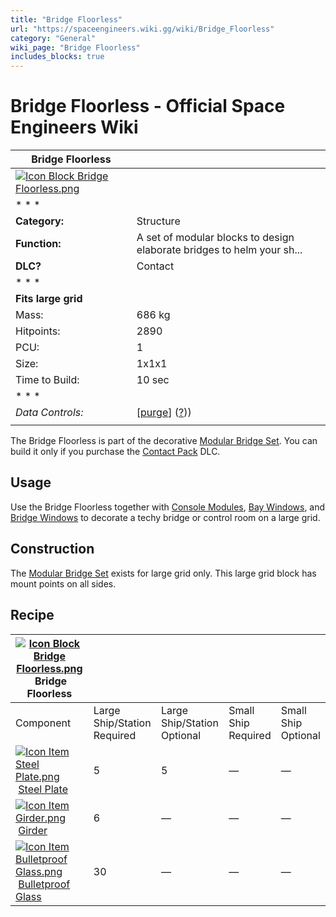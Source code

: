 ```yaml
---
title: "Bridge Floorless"
url: "https://spaceengineers.wiki.gg/wiki/Bridge_Floorless"
category: "General"
wiki_page: "Bridge Floorless"
includes_blocks: true
---
```


# Bridge Floorless - Official Space Engineers Wiki

| Bridge Floorless |     |
| --- | --- |
| [![Icon Block Bridge Floorless.png](https://spaceengineers.wiki.gg/images/4/4d/Icon_Block_Bridge_Floorless.png?95c6ce)](https://spaceengineers.wiki.gg/wiki/File:Icon_Block_Bridge_Floorless.png) |     |
| * * * |     |
| **Category:** | Structure |
| **Function:** | A set of modular blocks to design elaborate bridges to helm your sh... |
| **DLC?** | Contact |
| * * * |     |
| **Fits large grid** |     |
| Mass: | 686 kg |
| Hitpoints: | 2890 |
| PCU: | 1   |
| Size: | 1x1x1 |
| Time to Build: | 10 sec |
| * * * |     |
| _Data Controls:_ | \[[purge](https://spaceengineers.wiki.gg/wiki/Bridge_Floorless?action=purge)\] ([?](https://spaceengineers.wiki.gg/wiki/Template:Info_Block))) |
|     |     |

The Bridge Floorless is part of the decorative [Modular Bridge Set](https://spaceengineers.wiki.gg/wiki/Modular_Bridge_Set "Modular Bridge Set"). You can build it only if you purchase the [Contact Pack](https://spaceengineers.wiki.gg/wiki/Contact_Pack "Contact Pack") DLC.

## Usage

Use the Bridge Floorless together with [Console Modules](https://spaceengineers.wiki.gg/wiki/Console_Modules "Console Modules"), [Bay Windows](https://spaceengineers.wiki.gg/wiki/Bay_Windows "Bay Windows"), and [Bridge Windows](https://spaceengineers.wiki.gg/wiki/Bridge_Windows "Bridge Windows") to decorate a techy bridge or control room on a large grid.

## Construction

The [Modular Bridge Set](https://spaceengineers.wiki.gg/wiki/Modular_Bridge_Set "Modular Bridge Set") exists for large grid only. This large grid block has mount points on all sides.

## Recipe

| [![Icon Block Bridge Floorless.png](https://spaceengineers.wiki.gg/images/thumb/4/4d/Icon_Block_Bridge_Floorless.png/21px-Icon_Block_Bridge_Floorless.png?95c6ce)](https://spaceengineers.wiki.gg/wiki/Bridge_Floorless "Bridge Floorless") Bridge Floorless |     |     |     |     |
| --- | --- | --- | --- | --- |
| Component | Large Ship/Station  <br>Required | Large Ship/Station  <br>Optional | Small Ship  <br>Required | Small Ship  <br>Optional |
| [![Icon Item Steel Plate.png](https://spaceengineers.wiki.gg/images/thumb/4/4c/Icon_Item_Steel_Plate.png/21px-Icon_Item_Steel_Plate.png?437e3a)](https://spaceengineers.wiki.gg/wiki/Steel_Plate "Steel Plate") [Steel Plate](https://spaceengineers.wiki.gg/wiki/Steel_Plate "Steel Plate") | 5   | 5   | —   | —   |
| [![Icon Item Girder.png](https://spaceengineers.wiki.gg/images/thumb/e/e9/Icon_Item_Girder.png/21px-Icon_Item_Girder.png?b2c906)](https://spaceengineers.wiki.gg/wiki/Girder "Girder") [Girder](https://spaceengineers.wiki.gg/wiki/Girder "Girder") | 6   | —   | —   | —   |
| [![Icon Item Bulletproof Glass.png](https://spaceengineers.wiki.gg/images/thumb/c/c1/Icon_Item_Bulletproof_Glass.png/21px-Icon_Item_Bulletproof_Glass.png?1941ea)](https://spaceengineers.wiki.gg/wiki/Bulletproof_Glass "Bulletproof Glass") [Bulletproof Glass](https://spaceengineers.wiki.gg/wiki/Bulletproof_Glass "Bulletproof Glass") | 30  | —   | —   | —   |